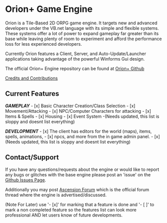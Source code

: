 # **Orion+ Game Engine**

Orion is a Tile-Based 2D ORPG game engine. It targets new and advanced developers under the VB.net language with its 
simple and flexible systems. These systems offer a lot of power to expand gameplay far greater than its base while leaving
plenty of room to experiment and afford the performance loss for less experienced developers.

Currently Orion features a Client, Server, and Auto-Update/Launcher applications taking advantage of the powerful Winforms
Gui design.

The official Orion+ Engine repository can be found at [Orion+ Github](https://github.com/Damian666/Orion-Plus-Game-Engine/)

[Credits and Contributions](/CREDITS)

## **Current Features**

_**GAMEPLAY**_
	- [x] Basic Character Creation/Class Selection
	- [x] Movement/Attacking
	- [x] NPC/Computer Characters for attacking
	- [x] Items & Spells
	- [x] Housing
	- [x] Event System
	-(Needs updated, this list is sloppy and doesnt list everything)

_**DEVELOPMENT**_
	- [x] The client has editors for the world (maps), items, spells, animations, 
	- [x] npcs, and more from the in game admin panel.
	- [x] (Needs updated, this list is sloppy and doesnt list everything)


## **Contact/Support**

If you have any questions/requests about the engine or would like to report any bugs or glitches with the base engine please
post an 'issue' on the [Github Issues Page](https://github.com/Damian666/Orion-Plus-Game-Engine/issues/).

Additionally you may post [Ascension Forum](http://ascensiongamedev.com/orion-game-engine) which is the official forum 
thread where the engine is advertised/discussed.

(Note For Later) use '- [x]' for marking that a feature is done and '- [ ]' to mark a non completed feature so the features
list can look more professional AND let users know of future developments.
